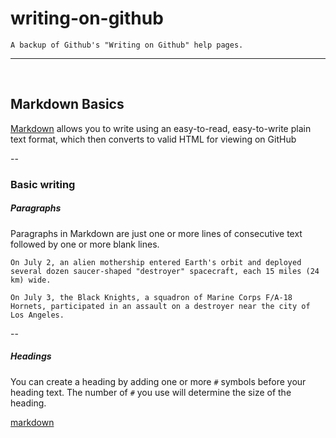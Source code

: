 # writing-on-github
  
    A backup of Github's "Writing on Github" help pages.

--- 
<br/>  
   
## Markdown Basics

[Markdown](markdown) allows you to write using an easy-to-read, easy-to-write plain text format, which then converts to valid HTML for viewing on GitHub

-- 

### Basic writing

##### Paragraphs

Paragraphs in Markdown are just one or more lines of consecutive text followed by one or more blank lines.

    On July 2, an alien mothership entered Earth's orbit and deployed several dozen saucer-shaped "destroyer" spacecraft, each 15 miles (24 km) wide.
     
    On July 3, the Black Knights, a squadron of Marine Corps F/A-18 Hornets, participated in an assault on a destroyer near the city of Los Angeles.

-- 

##### Headings

You can create a heading by adding one or more `#` symbols before your heading text. The number of `#` you use will determine the size of the heading.

[markdown](http://daringfireball.net/projects/markdown/)

